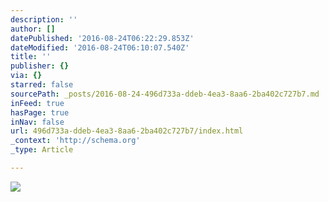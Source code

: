 ```yaml
---
description: ''
author: []
datePublished: '2016-08-24T06:22:29.853Z'
dateModified: '2016-08-24T06:10:07.540Z'
title: ''
publisher: {}
via: {}
starred: false
sourcePath: _posts/2016-08-24-496d733a-ddeb-4ea3-8aa6-2ba402c727b7.md
inFeed: true
hasPage: true
inNav: false
url: 496d733a-ddeb-4ea3-8aa6-2ba402c727b7/index.html
_context: 'http://schema.org'
_type: Article

---
```

![](https://the-grid-user-content.s3-us-west-2.amazonaws.com/66730cb3-ab4c-490a-addb-a9e9b2fb8d29.jpg)
